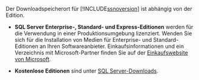 Der Downloadspeicherort für [!INCLUDE[ssnoversion](ssnoversion-md.md)] ist abhängig von der Edition.

- **SQL Server Enterprise-, Standard- und Express-Editionen** werden für die Verwendung in einer Produktionsumgebung lizenziert. Wenden Sie sich für die Installation von Medien für Enterprise- und Standard-Editionen an Ihren Softwareanbieter. Einkaufsinformationen und ein Verzeichnis mit Microsoft-Partner finden Sie auf der [Einkaufswebsite von Microsoft](https://www.microsoft.com/en-us/server-cloud/products/sql-server/overview.aspx). 

- **Kostenlose Editionen** sind unter [SQL Server-Downloads](http://www.microsoft.com/sql-server/sql-server-downloads).